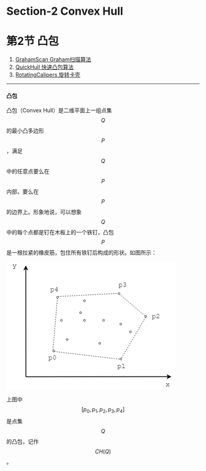 # Section-2 Convex Hull
# 第2节 凸包

1. [GrahamScan Graham扫描算法](GrahamScan/)
2. [QuickHull 快速凸包算法](QuickHull/)
3. [RotatingCalipers 旋转卡壳](RotatingCalipers/)

--------

#### 凸包

凸包（Convex Hull）是二维平面上一组点集$$ Q $$的最小凸多边形$$ P $$，满足$$ Q $$中的任意点要么在$$ P $$内部，要么在$$ P $$的边界上。形象地说，可以想象$$ Q $$中的每个点都是钉在木板上的一个铁钉，凸包$$ P $$是一根拉紧的橡皮筋，包住所有铁钉后构成的形状。如图所示：

![ConvexHull1.png](res/ConvexHull1.png)

上图中$$ [p_0, p_1, p_2, p_3, p_4] $$是点集$$ Q $$的凸包，记作$$ CH(Q) $$。
